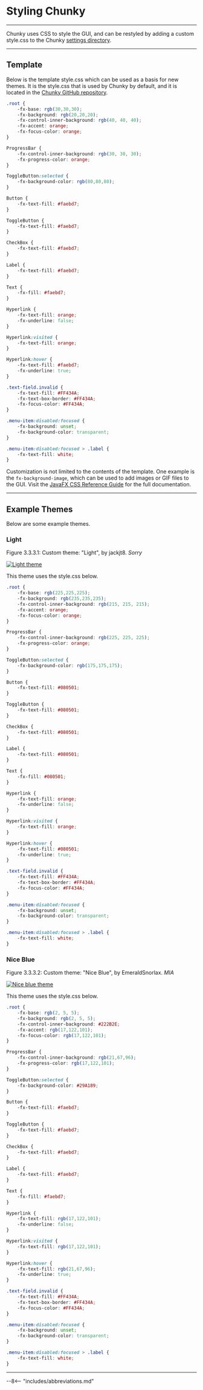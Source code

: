 # Styling Chunky

---

Chunky uses CSS to style the GUI, and can be restyled by adding a custom style.css to the Chunky [settings directory](../../../getting_started/configuring_chunky_launcher#advanced-settings).

---

## Template

Below is the template style.css which can be used as a basis for new themes. It is the style.css that is used by Chunky by default, and it is located in the <a href="https://github.com/chunky-dev/chunky/blob/master/chunky/src/res/style.css" target="_blank">Chunky GitHub repository</a>.

```css
.root {
    -fx-base: rgb(30,30,30);
    -fx-background: rgb(20,20,20);
    -fx-control-inner-background: rgb(40, 40, 40);
    -fx-accent: orange;
    -fx-focus-color: orange;
}

ProgressBar {
    -fx-control-inner-background: rgb(30, 30, 30);
    -fx-progress-color: orange;
}

ToggleButton:selected {
    -fx-background-color: rgb(80,80,80);
}

Button {
    -fx-text-fill: #faebd7;
}

ToggleButton {
    -fx-text-fill: #faebd7;
}

CheckBox {
    -fx-text-fill: #faebd7;
}

Label {
    -fx-text-fill: #faebd7;
}

Text {
    -fx-fill: #faebd7;
}

Hyperlink {
    -fx-text-fill: orange;
    -fx-underline: false;
}

Hyperlink:visited {
    -fx-text-fill: orange;
}

Hyperlink:hover {
    -fx-text-fill: #faebd7;
    -fx-underline: true;
}

.text-field.invalid {
    -fx-text-fill: #FF434A;
    -fx-text-box-border: #FF434A;
    -fx-focus-color: #FF434A;
}

.menu-item:disabled:focused {
    -fx-background: unset;
    -fx-background-color: transparent;
}

.menu-item:disabled:focused > .label {
    -fx-text-fill: white;
}
```

Customization is not limited to the contents of the template. One example is the `fx-background-image`, which can be used to add images or GIF files to the GUI. Visit the <a href="https://docs.oracle.com/javafx/2/api/javafx/scene/doc-files/cssref.html" target="_blank">JavaFX CSS Reference Guide</a> for the full documentation.

---

## Example Themes

Below are some example themes.

### Light

<div class="figure" id="figure-3-3-3-1">
  <p class="figure">
  Figure 3.3.3.1: Custom theme: "Light", by jackjt8. <i>Sorry</i>
  </p>
  <div class="figureimgcontainer">
    <a href="../../../img/examples/themes/theme_light.jpg">
      <img class="figure" src="../../../img/examples/themes/theme_light.jpg" alt="Light theme">
    </a>
  </div>
</div>

This theme uses the style.css below.

```css
.root {
    -fx-base: rgb(225,225,225);
    -fx-background: rgb(235,235,235);
    -fx-control-inner-background: rgb(215, 215, 215);
    -fx-accent: orange;
    -fx-focus-color: orange;
}

ProgressBar {
    -fx-control-inner-background: rgb(225, 225, 225);
    -fx-progress-color: orange;
}

ToggleButton:selected {
    -fx-background-color: rgb(175,175,175);
}

Button {
    -fx-text-fill: #080501;
}

ToggleButton {
    -fx-text-fill: #080501;
}

CheckBox {
    -fx-text-fill: #080501;
}

Label {
    -fx-text-fill: #080501;
}

Text {
    -fx-fill: #080501;
}

Hyperlink {
    -fx-text-fill: orange;
    -fx-underline: false;
}

Hyperlink:visited {
    -fx-text-fill: orange;
}

Hyperlink:hover {
    -fx-text-fill: #080501;
    -fx-underline: true;
}

.text-field.invalid {
    -fx-text-fill: #FF434A;
    -fx-text-box-border: #FF434A;
    -fx-focus-color: #FF434A;
}

.menu-item:disabled:focused {
    -fx-background: unset;
    -fx-background-color: transparent;
}

.menu-item:disabled:focused > .label {
    -fx-text-fill: white;
}
```

### Nice Blue

<div class="figure" id="figure-3-3-3-2">
  <p class="figure">
  Figure 3.3.3.2: Custom theme: "Nice Blue", by EmeraldSnorlax. <i>MIA</i>
  </p>
  <div class="figureimgcontainer">
    <a href="../../../img/examples/themes/theme_nice_blue.jpg">
      <img class="figure" src="../../../img/examples/themes/theme_nice_blue.jpg" alt="Nice blue theme">
    </a>
  </div>
</div>

This theme uses the style.css below.

```css
.root {
    -fx-base: rgb(2, 5, 5);
    -fx-background: rgb(2, 5, 5);
    -fx-control-inner-background: #222B2E;
    -fx-accent: rgb(17,122,101);
    -fx-focus-color: rgb(17,122,101);
}

ProgressBar {
    -fx-control-inner-background: rgb(21,67,96);
    -fx-progress-color: rgb(17,122,101);
}

ToggleButton:selected {
    -fx-background-color: #29A189;
}

Button {
    -fx-text-fill: #faebd7;
}

ToggleButton {
    -fx-text-fill: #faebd7;
}

CheckBox {
    -fx-text-fill: #faebd7;
}

Label {
    -fx-text-fill: #faebd7;
}

Text {
    -fx-fill: #faebd7;
}

Hyperlink {
    -fx-text-fill: rgb(17,122,101);
    -fx-underline: false;
}

Hyperlink:visited {
    -fx-text-fill: rgb(17,122,101);
}

Hyperlink:hover {
    -fx-text-fill: rgb(21,67,96);
    -fx-underline: true;
}

.text-field.invalid {
    -fx-text-fill: #FF434A;
    -fx-text-box-border: #FF434A;
    -fx-focus-color: #FF434A;
}

.menu-item:disabled:focused {
    -fx-background: unset;
    -fx-background-color: transparent;
}

.menu-item:disabled:focused > .label {
    -fx-text-fill: white;
}
```

---

--8<-- "includes/abbreviations.md"
